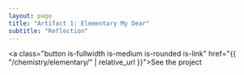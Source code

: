 ```yaml
---
layout: page
title: "Artifact 1: Elementary My Dear"
subtitle: "Reflection"
---
```

<a class="button is-fullwidth is-medium is-rounded is-link" href="{{ "/chemistry/elementary/" | relative_url }}">See the project</a>
